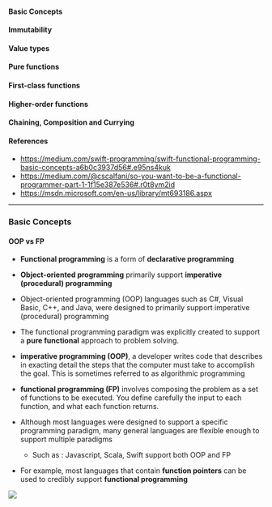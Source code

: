 #### Basic Concepts
#### Immutability
#### Value types
#### Pure functions
#### First-class functions
#### Higher-order functions
#### Chaining, Composition and Currying
#### References
- https://medium.com/swift-programming/swift-functional-programming-basic-concepts-a6b0c3937d56#.e95ns4kuk
- https://medium.com/@cscalfani/so-you-want-to-be-a-functional-programmer-part-1-1f15e387e536#.r0t8ym2id
- https://msdn.microsoft.com/en-us/library/mt693186.aspx

--------------------


### Basic Concepts
#### OOP vs FP
  - **Functional programming** is a form of **declarative programming**
  - **Object-oriented programming** primarily support **imperative (procedural) programming**
  - Object-oriented programming (OOP) languages such as C#, Visual Basic, C++, and Java, were designed to primarily support imperative (procedural) programming
  
  - The functional programming paradigm was explicitly created to support a **pure functional** approach to problem solving.
  
  - **imperative programming (OOP)**, a developer writes code that describes in exacting detail the steps that the computer must take to accomplish the goal. This is sometimes referred to as algorithmic programming
  - **functional programming (FP)** involves composing the problem as a set of functions to be executed. You define carefully the input to each function, and what each function returns.
  - Although most languages were designed to support a specific programming paradigm, many general languages are flexible enough to support multiple paradigms
    - Such as : Javascript, Scala, Swift support both OOP and FP
  - For example, most languages that contain **function pointers** can be used to credibly support **functional programming**
  
  ![](https://github.com/leminhtuan2015/Wiki/blob/master/images/oop_fp.png)
